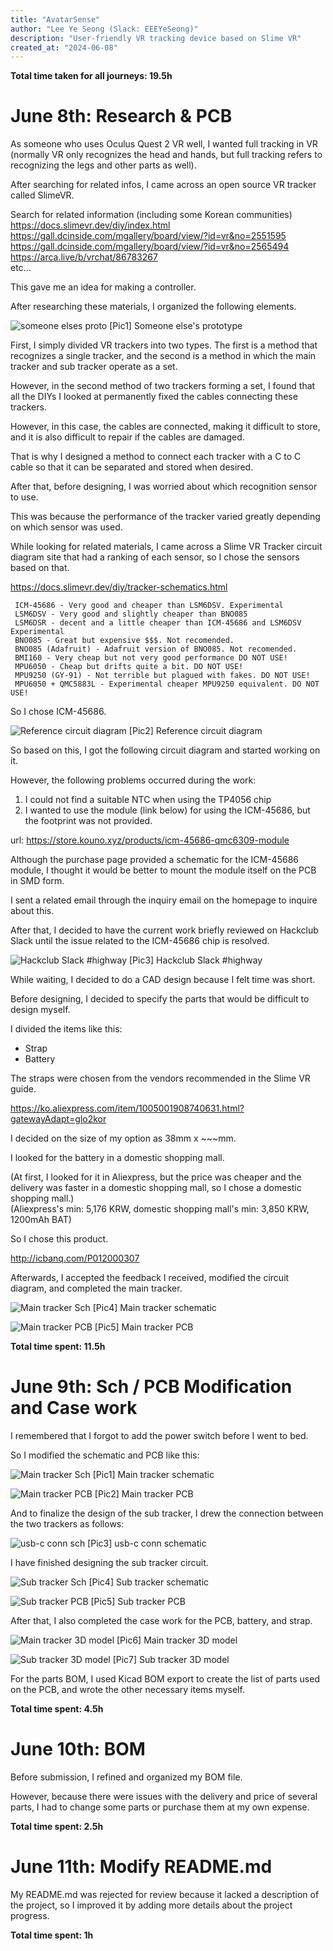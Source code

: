 ```yaml
---
title: "AvatarSense"
author: "Lee Ye Seong (Slack: EEEYeSeong)"
description: "User-friendly VR tracking device based on Slime VR"
created_at: "2024-06-08"
---
```


**Total time taken for all journeys: 19.5h**

# June 8th: Research & PCB

As someone who uses Oculus Quest 2 VR well, I wanted full tracking in VR (normally VR only recognizes the head and hands, but full tracking refers to recognizing the legs and other parts as well).

After searching for related infos, I came across an open source VR tracker called SlimeVR.

Search for related information (including some Korean communities)<br>
https://docs.slimevr.dev/diy/index.html<br>
https://gall.dcinside.com/mgallery/board/view/?id=vr&no=2551595<br>
https://gall.dcinside.com/mgallery/board/view/?id=vr&no=2565494<br>
https://arca.live/b/vrchat/86783267<br>
etc...

This gave me an idea for making a controller.

After researching these materials, I organized the following elements.

![someone elses proto](./assets/other_proto.png)
[Pic1] Someone else's prototype

First, I simply divided VR trackers into two types. The first is a method that recognizes a single tracker, and the second is a method in which the main tracker and sub tracker operate as a set.

However, in the second method of two trackers forming a set, I found that all the DIYs I looked at permanently fixed the cables connecting these trackers.

However, in this case, the cables are connected, making it difficult to store, and it is also difficult to repair if the cables are damaged.

That is why I designed a method to connect each tracker with a C to C cable so that it can be separated and stored when desired.

After that, before designing, I was worried about which recognition sensor to use.

This was because the performance of the tracker varied greatly depending on which sensor was used.

While looking for related materials, I came across a Slime VR Tracker circuit diagram site that had a ranking of each sensor, so I chose the sensors based on that.

https://docs.slimevr.dev/diy/tracker-schematics.html

```plain
 ICM-45686 - Very good and cheaper than LSM6DSV. Experimental
 LSM6DSV - Very good and slightly cheaper than BNO085
 LSM6DSR - decent and a little cheaper than ICM-45686 and LSM6DSV Experimental
 BNO085 - Great but expensive $$$. Not recomended.
 BNO085 (Adafruit) - Adafruit version of BNO085. Not recomended.
 BMI160 - Very cheap but not very good performance DO NOT USE!
 MPU6050 - Cheap but drifts quite a bit. DO NOT USE!
 MPU9250 (GY-91) - Not terrible but plagued with fakes. DO NOT USE!
 MPU6050 + QMC5883L - Experimental cheaper MPU9250 equivalent. DO NOT USE!
```

So I chose ICM-45686.

![Reference circuit diagram](./assets/ref_sch.png)
[Pic2] Reference circuit diagram

So based on this, I got the following circuit diagram and started working on it.

However, the following problems occurred during the work:

1. I could not find a suitable NTC when using the TP4056 chip
2. I wanted to use the module (link below) for using the ICM-45686, but the footprint was not provided.

url: https://store.kouno.xyz/products/icm-45686-qmc6309-module

Although the purchase page provided a schematic for the ICM-45686 module, I thought it would be better to mount the module itself on the PCB in SMD form.

I sent a related email through the inquiry email on the homepage to inquire about this.

After that, I decided to have the current work briefly reviewed on Hackclub Slack until the issue related to the ICM-45686 chip is resolved.

![Hackclub Slack #highway](./assets/slack_h1.png)
[Pic3] Hackclub Slack #highway

While waiting, I decided to do a CAD design because I felt time was short.

Before designing, I decided to specify the parts that would be difficult to design myself.

I divided the items like this:
- Strap
- Battery

The straps were chosen from the vendors recommended in the Slime VR guide.

https://ko.aliexpress.com/item/1005001908740631.html?gatewayAdapt=glo2kor

I decided on the size of my option as 38mm x ~~~mm.

I looked for the battery in a domestic shopping mall.

(At first, I looked for it in Aliexpress, but the price was cheaper and the delivery was faster in a domestic shopping mall, so I chose a domestic shopping mall.)<br>
(Aliexpress's min: 5,176 KRW, domestic shopping mall's min: 3,850 KRW, 1200mAh BAT)

So I chose this product.

http://icbanq.com/P012000307

Afterwards, I accepted the feedback I received, modified the circuit diagram, and completed the main tracker.

![Main tracker Sch](assets/sch_1.png)
[Pic4] Main tracker schematic

![Main tracker PCB](assets/pcb_1.png)
[Pic5] Main tracker PCB

**Total time spent: 11.5h**

# June 9th: Sch / PCB Modification and Case work

I remembered that I forgot to add the power switch before I went to bed.

So I modified the schematic and PCB like this:

![Main tracker Sch](assets/sch_2.png)
[Pic1] Main tracker schematic

![Main tracker PCB](assets/pcb_2.png)
[Pic2] Main tracker PCB

And to finalize the design of the sub tracker, I drew the connection between the two trackers as follows:

![usb-c conn sch](assets/sch_3.png)
[Pic3] usb-c conn schematic

I have finished designing the sub tracker circuit.

![Sub tracker Sch](assets/sch_4.png)
[Pic4] Sub tracker schematic

![Sub tracker PCB](assets/pcb_3.png)
[Pic5] Sub tracker PCB

After that, I also completed the case work for the PCB, battery, and strap.

![Main tracker 3D model](assets/cad_1.png)
[Pic6] Main tracker 3D model

![Sub tracker 3D model](assets/cad_2.png)
[Pic7] Sub tracker 3D model

For the parts BOM, I used Kicad BOM export to create the list of parts used on the PCB, and wrote the other necessary items myself.

**Total time spent: 4.5h**

# June 10th: BOM

Before submission, I refined and organized my BOM file.

However, because there were issues with the delivery and price of several parts, I had to change some parts or purchase them at my own expense.

**Total time spent: 2.5h**

# June 11th: Modify README.md

My README.md was rejected for review because it lacked a description of the project, so I improved it by adding more details about the project progress.

**Total time spent: 1h**
